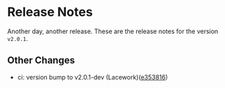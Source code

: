 # Release Notes
Another day, another release. These are the release notes for the version `v2.0.1`.

## Other Changes
* ci: version bump to v2.0.1-dev (Lacework)([e353816](https://github.com/lacework/terraform-azure-ad-application/commit/e353816cab87f764f686310fb6613257faf9ba09))
